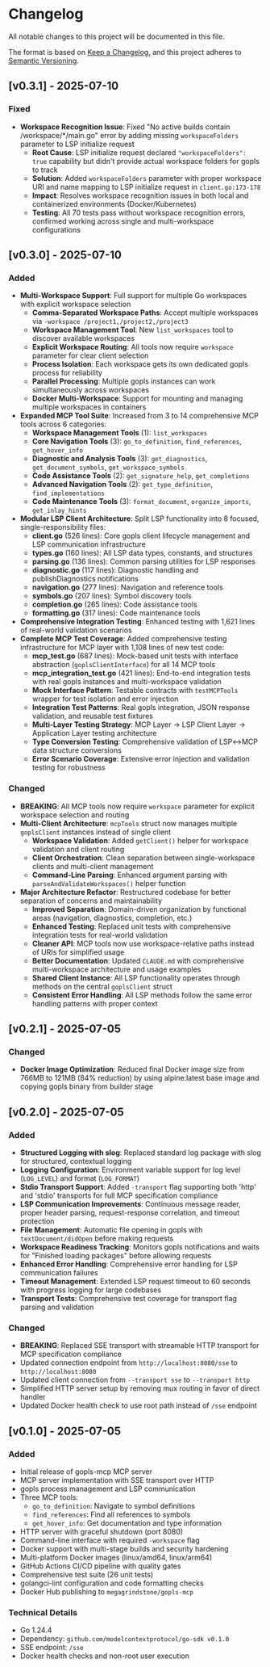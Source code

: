 # Changelog

All notable changes to this project will be documented in this file.

The format is based on [Keep a Changelog](https://keepachangelog.com/en/1.0.0/),
and this project adheres to [Semantic Versioning](https://semver.org/spec/v2.0.0.html).

## [v0.3.1] - 2025-07-10

### Fixed

- **Workspace Recognition Issue**: Fixed "No active builds contain /workspace/*/main.go" error by adding missing `workspaceFolders` parameter to LSP initialize request
  - **Root Cause**: LSP initialize request declared `"workspaceFolders": true` capability but didn't provide actual workspace folders for gopls to track
  - **Solution**: Added `workspaceFolders` parameter with proper workspace URI and name mapping to LSP initialize request in `client.go:173-178`
  - **Impact**: Resolves workspace recognition issues in both local and containerized environments (Docker/Kubernetes)
  - **Testing**: All 70 tests pass without workspace recognition errors, confirmed working across single and multi-workspace configurations

## [v0.3.0] - 2025-07-10

### Added

- **Multi-Workspace Support**: Full support for multiple Go workspaces with explicit workspace selection
  - **Comma-Separated Workspace Paths**: Accept multiple workspaces via `-workspace /project1,/project2,/project3`
  - **Workspace Management Tool**: New `list_workspaces` tool to discover available workspaces
  - **Explicit Workspace Routing**: All tools now require `workspace` parameter for clear client selection
  - **Process Isolation**: Each workspace gets its own dedicated gopls process for reliability
  - **Parallel Processing**: Multiple gopls instances can work simultaneously across workspaces
  - **Docker Multi-Workspace**: Support for mounting and managing multiple workspaces in containers
- **Expanded MCP Tool Suite**: Increased from 3 to 14 comprehensive MCP tools across 6 categories:
  - **Workspace Management Tools** (1): `list_workspaces`
  - **Core Navigation Tools** (3): `go_to_definition`, `find_references`, `get_hover_info`
  - **Diagnostic and Analysis Tools** (3): `get_diagnostics`, `get_document_symbols`, `get_workspace_symbols`
  - **Code Assistance Tools** (2): `get_signature_help`, `get_completions`
  - **Advanced Navigation Tools** (2): `get_type_definition`, `find_implementations`
  - **Code Maintenance Tools** (3): `format_document`, `organize_imports`, `get_inlay_hints`
- **Modular LSP Client Architecture**: Split LSP functionality into 8 focused, single-responsibility files:
  - **client.go** (526 lines): Core gopls client lifecycle management and LSP communication infrastructure
  - **types.go** (160 lines): All LSP data types, constants, and structures
  - **parsing.go** (136 lines): Common parsing utilities for LSP responses
  - **diagnostic.go** (117 lines): Diagnostic handling and publishDiagnostics notifications
  - **navigation.go** (277 lines): Navigation and reference tools
  - **symbols.go** (207 lines): Symbol discovery tools
  - **completion.go** (265 lines): Code assistance tools
  - **formatting.go** (317 lines): Code maintenance tools
- **Comprehensive Integration Testing**: Enhanced testing with 1,621 lines of real-world validation scenarios
- **Complete MCP Test Coverage**: Added comprehensive testing infrastructure for MCP layer with 1,108 lines of new test code:
  - **mcp_test.go** (687 lines): Mock-based unit tests with interface abstraction (`goplsClientInterface`) for all 14 MCP tools
  - **mcp_integration_test.go** (421 lines): End-to-end integration tests with real gopls instances and multi-workspace validation
  - **Mock Interface Pattern**: Testable contracts with `testMCPTools` wrapper for test isolation and error injection
  - **Integration Test Patterns**: Real gopls integration, JSON response validation, and reusable test fixtures
  - **Multi-Layer Testing Strategy**: MCP Layer → LSP Client Layer → Application Layer testing architecture
  - **Type Conversion Testing**: Comprehensive validation of LSP↔MCP data structure conversions
  - **Error Scenario Coverage**: Extensive error injection and validation testing for robustness

### Changed

- **BREAKING**: All MCP tools now require `workspace` parameter for explicit workspace selection and routing
- **Multi-Client Architecture**: `mcpTools` struct now manages multiple `goplsClient` instances instead of single client
  - **Workspace Validation**: Added `getClient()` helper for workspace validation and client routing
  - **Client Orchestration**: Clean separation between single-workspace clients and multi-client management
  - **Command-Line Parsing**: Enhanced argument parsing with `parseAndValidateWorkspaces()` helper function
- **Major Architecture Refactor**: Restructured codebase for better separation of concerns and maintainability
  - **Improved Separation**: Domain-driven organization by functional areas (navigation, diagnostics, completion, etc.)
  - **Enhanced Testing**: Replaced unit tests with comprehensive integration tests for real-world validation
  - **Cleaner API**: MCP tools now use workspace-relative paths instead of URIs for simplified usage
  - **Better Documentation**: Updated `CLAUDE.md` with comprehensive multi-workspace architecture and usage examples
  - **Shared Client Instance**: All LSP functionality operates through methods on the central `goplsClient` struct
  - **Consistent Error Handling**: All LSP methods follow the same error handling patterns with proper context

## [v0.2.1] - 2025-07-05

### Changed

- **Docker Image Optimization**: Reduced final Docker image size from 766MB to 121MB (84% reduction) by using alpine:latest base image and copying gopls binary from builder stage

## [v0.2.0] - 2025-07-05

### Added

- **Structured Logging with slog**: Replaced standard log package with slog for structured, contextual logging
- **Logging Configuration**: Environment variable support for log level (`LOG_LEVEL`) and format (`LOG_FORMAT`)
- **Stdio Transport Support**: Added `-transport` flag supporting both 'http' and 'stdio' transports for full MCP specification compliance
- **LSP Communication Improvements**: Continuous message reader, proper header parsing, request-response correlation, and timeout protection
- **File Management**: Automatic file opening in gopls with `textDocument/didOpen` before making requests
- **Workspace Readiness Tracking**: Monitors gopls notifications and waits for "Finished loading packages" before allowing requests
- **Enhanced Error Handling**: Comprehensive error handling for LSP communication failures
- **Timeout Management**: Extended LSP request timeout to 60 seconds with progress logging for large codebases
- **Transport Tests**: Comprehensive test coverage for transport flag parsing and validation

### Changed

- **BREAKING**: Replaced SSE transport with streamable HTTP transport for MCP specification compliance
- Updated connection endpoint from `http://localhost:8080/sse` to `http://localhost:8080`
- Updated client connection from `--transport sse` to `--transport http`
- Simplified HTTP server setup by removing mux routing in favor of direct handler
- Updated Docker health check to use root path instead of `/sse` endpoint

## [v0.1.0] - 2025-07-05

### Added

- Initial release of gopls-mcp MCP server
- MCP server implementation with SSE transport over HTTP
- gopls process management and LSP communication
- Three MCP tools:
  - `go_to_definition`: Navigate to symbol definitions
  - `find_references`: Find all references to symbols
  - `get_hover_info`: Get documentation and type information
- HTTP server with graceful shutdown (port 8080)
- Command-line interface with required `-workspace` flag
- Docker support with multi-stage builds and security hardening
- Multi-platform Docker images (linux/amd64, linux/arm64)
- GitHub Actions CI/CD pipeline with quality gates
- Comprehensive test suite (26 unit tests)
- golangci-lint configuration and code formatting checks
- Docker Hub publishing to `megagrindstone/gopls-mcp`

### Technical Details

- Go 1.24.4
- Dependency: `github.com/modelcontextprotocol/go-sdk v0.1.0`
- SSE endpoint: `/sse`
- Docker health checks and non-root user execution
